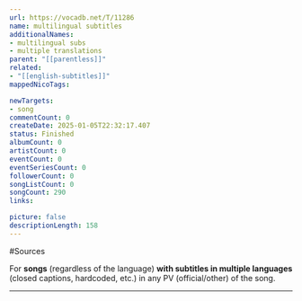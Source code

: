 ```yaml
---
url: https://vocadb.net/T/11286
name: multilingual subtitles
additionalNames: 
- multilingual subs
- multiple translations
parent: "[[parentless]]"
related:
- "[[english-subtitles]]"
mappedNicoTags:

newTargets:
- song
commentCount: 0
createDate: 2025-01-05T22:32:17.407
status: Finished
albumCount: 0
artistCount: 0
eventCount: 0
eventSeriesCount: 0
followerCount: 0
songListCount: 0
songCount: 290
links: 

picture: false
descriptionLength: 158
---
```


#Sources

For **songs** (regardless of the language) **with subtitles in multiple languages** (closed captions, hardcoded, etc.) in any PV (official/other) of the song.

---

